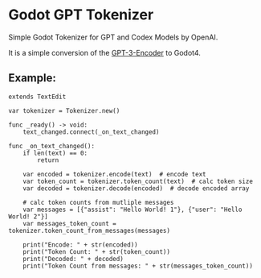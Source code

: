 # Godot GPT Tokenizer
Simple Godot Tokenizer for GPT and Codex Models by OpenAI.

It is a simple conversion of the [GPT-3-Encoder](https://github.com/latitudegames/GPT-3-Encoder) to Godot4.


## Example:
```
extends TextEdit

var tokenizer = Tokenizer.new()

func _ready() -> void:
	text_changed.connect(_on_text_changed)
	
func _on_text_changed():
	if len(text) == 0: 
		return
	
	var encoded = tokenizer.encode(text)  # encode text
	var token_count = tokenizer.token_count(text)  # calc token size
	var decoded = tokenizer.decode(encoded)  # decode encoded array
	
	# calc token counts from mutliple messages
	var messages = [{"assist": "Hello World! 1"}, {"user": "Hello World! 2"}]
	var messages_token_count = tokenizer.token_count_from_messages(messages)

	print("Encode: " + str(encoded))
	print("Token Count: " + str(token_count))
	print("Decoded: " + decoded)
	print("Token Count from messages: " + str(messages_token_count))
```
